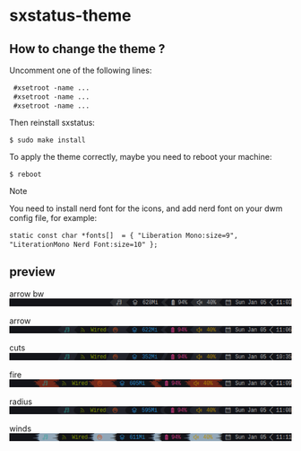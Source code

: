 # sxstatus-theme

## How to change the theme ?
Uncomment one of the following lines:
```
 #xsetroot -name ...
 #xsetroot -name ...
 #xsetroot -name ...
```
Then reinstall sxstatus:
```
$ sudo make install
```
To apply the theme correctly, maybe you need to reboot your machine:
```
$ reboot
```
>[!NOTE]
>You need to install nerd font for the icons, and add nerd font on your dwm config file, for example:
```
static const char *fonts[]  = { "Liberation Mono:size=9", "LiterationMono Nerd Font:size=10" };
```

## preview
arrow bw\
![My Image](https://github.com/diws1/sxstatus-theme/blob/main/screenshot/sx_arrow_bw.png)

arrow\
![My Image](https://github.com/diws1/sxstatus-theme/blob/main/screenshot/sx_arrow.png)

cuts\
![My Image](https://github.com/diws1/sxstatus-theme/blob/main/screenshot/sx_cuts.png)

fire\
![My Image](https://github.com/diws1/sxstatus-theme/blob/main/screenshot/sx_fire.png)

radius\
![My Image](https://github.com/diws1/sxstatus-theme/blob/main/screenshot/sx_radius.png)

winds\
![My Image](https://github.com/diws1/sxstatus-theme/blob/main/screenshot/sx_winds.png)
